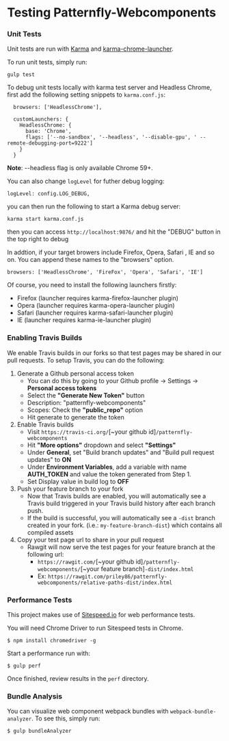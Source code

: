 # Testing Patternfly-Webcomponents

### Unit Tests
Unit tests are run with [Karma](https://karma-runner.github.io/1.0/index.html) and [karma-chrome-launcher](https://github.com/karma-runner/karma-chrome-launcher).

To run unit tests, simply run:
```
gulp test
```

To debug unit tests locally with karma test server and Headless Chrome, first add the following setting snippets to `karma.conf.js`:
```
  browsers: ['HeadlessChrome'],

  customLaunchers: {
    HeadlessChrome: {
      base: 'Chrome',
      flags: ['--no-sandbox', '--headless', '--disable-gpu', ' --remote-debugging-port=9222']
    }
  }
```

**Note**: --headless flag is only available Chrome 59+.

You can also change `logLevel` for futher debug logging:
```
logLevel: config.LOG_DEBUG,
```

you can then run the following to start a Karma debug server:
```
karma start karma.conf.js
```

then you can access `http://localhost:9876/` and hit the "DEBUG" button in the top right to debug

In addtion, if your target browers include Firefox, Opera, Safari , IE and so on. You can append these names to the "browsers" option.
```
browsers: ['HeadlessChrome', 'FireFox', 'Opera', 'Safari', 'IE']
```

Of course, you need to install the following launchers firstly:
- Firefox (launcher requires karma-firefox-launcher plugin)
- Opera (launcher requires karma-opera-launcher plugin)
- Safari (launcher requires karma-safari-launcher plugin)
- IE (launcher requires karma-ie-launcher plugin)

### Enabling Travis Builds
We enable Travis builds in our forks so that test pages may be shared in our pull requests. To setup Travis, you can do the following:

1. Generate a Github personal access token
   * You can do this by going to your Github profile -> Settings -> **Personal access tokens**
   * Select the **"Generate New Token"** button
    * Description: "patternfly-webcomponents"
    * Scopes: Check the **"public_repo"** option
   * Hit generate to generate the token
2. Enable Travis builds
   * Visit `https://travis-ci.org/`[~your github id]`/patternfly-webcomponents`
   * Hit **"More options"** dropdown and select **"Settings"**
   * Under **General**, set "Build branch updates" and "Build pull request updates" to **ON**
   * Under **Environment Variables**, add a variable with name **AUTH_TOKEN** and value the token generated from Step 1.
   * Set Display value in build log to **OFF**
3. Push your feature branch to your fork
   * Now that Travis builds are enabled, you will automatically see a Travis build triggered in your Travis build history after each branch push.
   * If the build is successful, you will automatically see a `-dist` branch created in your fork. (i.e.: `my-feature-branch-dist`) which contains all compiled assets
4. Copy your test page url to share in your pull request
   * Rawgit will now serve the test pages for your feature branch at the following url:
      * `https://rawgit.com/`[~your github id]`/patternfly-webcomponents/`[~your feature branch]`-dist/index.html`
      * Ex: `https://rawgit.com/priley86/patternfly-webcomponents/relative-paths-dist/index.html`  


### Performance Tests
This project makes use of [Sitespeed.io](https://www.sitespeed.io/) for web performance tests. 

You will need Chrome Driver to run Sitespeed tests in Chrome.
```
$ npm install chromedriver -g
```

Start a performance run with:
```
$ gulp perf
```
Once finished, review results in the `perf` directory.

### Bundle Analysis
You can visualize web component webpack bundles with `webpack-bundle-analyzer`. To see this, simply run:
```
$ gulp bundleAnalyzer
```